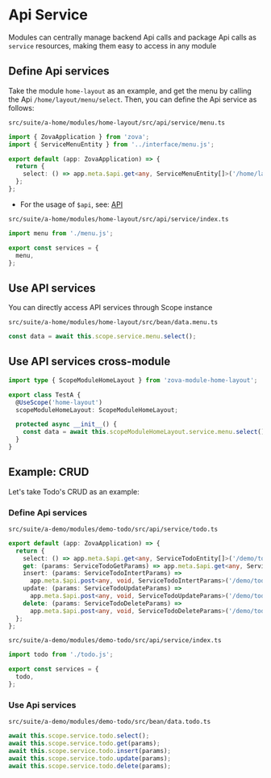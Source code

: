 # Api Service

Modules can centrally manage backend Api calls and package Api calls as `service` resources, making them easy to access in any module

## Define Api services

Take the module `home-layout` as an example, and get the menu by calling the Api `/home/layout/menu/select`. Then, you can define the Api service as follows:

`src/suite/a-home/modules/home-layout/src/api/service/menu.ts`

```typescript
import { ZovaApplication } from 'zova';
import { ServiceMenuEntity } from '../interface/menu.js';

export default (app: ZovaApplication) => {
  return {
    select: () => app.meta.$api.get<any, ServiceMenuEntity[]>('/home/layout/menu/select'),
  };
};
```

- For the usage of `$api`, see: [API](../../techniques/api/introduction.md)

`src/suite/a-home/modules/home-layout/src/api/service/index.ts`

```typescript
import menu from './menu.js';

export const services = {
  menu,
};
```

## Use API services

You can directly access API services through Scope instance

`src/suite/a-home/modules/home-layout/src/bean/data.menu.ts`

```typescript
const data = await this.scope.service.menu.select();
```

## Use API services cross-module

```typescript
import type { ScopeModuleHomeLayout } from 'zova-module-home-layout';

export class TestA {
  @UseScope('home-layout')
  scopeModuleHomeLayout: ScopeModuleHomeLayout;

  protected async __init__() {
    const data = await this.scopeModuleHomeLayout.service.menu.select();
  }
}
```

## Example: CRUD

Let's take Todo's CRUD as an example:

### Define Api services

`src/suite/a-demo/modules/demo-todo/src/api/service/todo.ts`

```typescript
export default (app: ZovaApplication) => {
  return {
    select: () => app.meta.$api.get<any, ServiceTodoEntity[]>('/demo/todo/select'),
    get: (params: ServiceTodoGetParams) => app.meta.$api.get<any, ServiceTodoEntity>('/demo/todo/get', { params }),
    insert: (params: ServiceTodoIntertParams) =>
      app.meta.$api.post<any, void, ServiceTodoIntertParams>('/demo/todo/insert', params),
    update: (params: ServiceTodoUpdateParams) =>
      app.meta.$api.post<any, void, ServiceTodoUpdateParams>('/demo/todo/update', params),
    delete: (params: ServiceTodoDeleteParams) =>
      app.meta.$api.post<any, void, ServiceTodoDeleteParams>('/demo/todo/delete', params),
  };
};
```

`src/suite/a-demo/modules/demo-todo/src/api/service/index.ts`

```typescript
import todo from './todo.js';

export const services = {
  todo,
};
```

### Use Api services

`src/suite/a-demo/modules/demo-todo/src/bean/data.todo.ts`

```typescript
await this.scope.service.todo.select();
await this.scope.service.todo.get(params);
await this.scope.service.todo.insert(params);
await this.scope.service.todo.update(params);
await this.scope.service.todo.delete(params);
```

